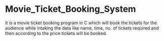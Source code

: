 # Movie_Ticket_Booking_System
It is a movie ticket booking program in C which will book the tickets for the audience while intaking the data like name, time, no. of tickets required and then according to the price tickets will be booked.
